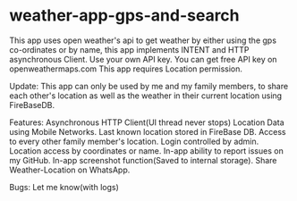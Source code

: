 # weather-app-gps-and-search
This app uses open weather's api to get weather by either using the gps co-ordinates or by name, this app implements INTENT and HTTP asynchronous Client.
Use your own API key. You can get free API key on openweathermaps.com
This app requires Location permission.

Update:
This app can only be used by me and my family members, to share each other's location as well as the weather in their current location using FireBaseDB.

Features:
Asynchronous HTTP Client(UI thread never stops)
Location Data using Mobile Networks.
Last known location stored in FireBase DB.
Access to every other family member's location.
Login controlled by admin.
Location access by coordinates or name.
In-app ability to report issues on my GitHub.
In-app screenshot function(Saved to internal storage).
Share Weather-Location on WhatsApp.

Bugs:
Let me know(with logs)
